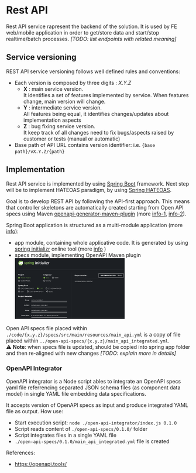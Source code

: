 # Rest API
Rest API service rapresent the backend of the solution. It is used by FE web/mobile application in order to get/store data and start/stop realtime/batch processes.
*[TODO: list endpoints with related meaning]*

## Service versioning
REST API service versioning follows well defined rules and conventions:
- Each version is composed by three digits : *X.Y.Z*
  - **X** : main service version. <br>
    It identifies a set of features implemented by service. When features change, main version will change.
  - **Y** : intermediate service version. <br>
    All features being equal, it identifies changes/updates about implementation aspects
  - **Z** : bug fixing service version. <br>
    It keep track of all changes need to fix bugs/aspects raised by customer or tests (manual or automatic)
- Base path of API URL contains version identifier: i.e. `{base path}/vX.Y.Z/{path}`

## Implementation
Rest API service is implemented by using [Spring Boot](https://spring.io/projects/spring-boot#overview) framework. 
Next step will be to implement HATEOAS paradigm, by using [Spring HATEOAS](https://spring.io/projects/spring-hateoas).

Goal is to develop REST API by following the API-first approach. This means that controller skeletons are automatically created starting from Open API specs using Maven [openapi-generator-maven-plugin](https://github.com/OpenAPITools/openapi-generator/tree/master/modules/openapi-generator-maven-plugin) (more [info-1](https://reflectoring.io/spring-boot-openapi/), [info-2](https://binarymindset.com/api-first-development-with-springboot-and-openapi/)).

Spring Boot application is structured as a multi-module application (more [info](https://spring.io/guides/gs/multi-module/)):
- app module, containing whole applicative code. It is generated by using [spring initializr](https://start.spring.io/) online tool (more [info](https://spring.io/guides/gs/rest-service/) )
- specs module, implementing OpenAPI Maven plugin<br>
  <img src="./readme-resources/spring-initializr-config-restapi-specs-generator.png" alt="spring-initializr-config" style="width:300px;"/>

Open API specs file placed within `./code/{x.y.z}/specs/src/main/resources/main_api.yml` is a copy of file placed within `../open-api-specs/{x.y.z}/main_api_integrated.yml`. <br>
:warning: **Note**: when specs file is updated, should be copied into spring app folder and then re-aligned with new changes *[TODO: explain more in details]* 

### OpenAPI Integrator
OpenAPI integrator is a Node script ables to integrate an OpenAPI specs yaml file referrencing separated JSON schema files (as component data model) in single YAML file embedding data specifications.

It accepts version of OpenAPI specs as input and produce integrated YAML file as output.
How use:
- Start execution script: `node ./open-api-integrator/index.js 0.1.0`
- Script reads content of `./open-api-specs/0.1.0/` folder
- Script integrates files in a single YAML file
- `./open-api-specs/0.1.0/main_api_integrated.yml` file is created


References:
- https://openapi.tools/
